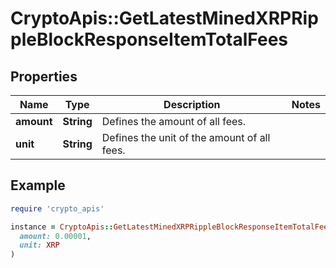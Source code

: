 # CryptoApis::GetLatestMinedXRPRippleBlockResponseItemTotalFees

## Properties

| Name | Type | Description | Notes |
| ---- | ---- | ----------- | ----- |
| **amount** | **String** | Defines the amount of all fees. |  |
| **unit** | **String** | Defines the unit of the amount of all fees. |  |

## Example

```ruby
require 'crypto_apis'

instance = CryptoApis::GetLatestMinedXRPRippleBlockResponseItemTotalFees.new(
  amount: 0.00001,
  unit: XRP
)
```


